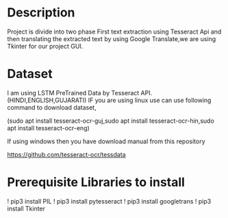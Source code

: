 # Description 
Project is divide into two phase First text extraction using Tesseract Api and then translating the extracted text by using Google Translate,we are using Tkinter for our project GUI.
# Dataset
I am using LSTM PreTrained Data by Tesseract API.(HINDI,ENGLISH,GUJARATI)
IF you are using linux use can use following command to download dataset, 

(sudo apt install tesseract-ocr-guj,sudo apt install tesseract-ocr-hin,sudo apt install tesseract-ocr-eng)

If using windows then you have download manual from this repository

https://github.com/tesseract-ocr/tessdata
# Prerequisite Libraries to install
! pip3 install PIL
! pip3 install pytesseract
! pip3 install googletrans
! pip3 install Tkinter
